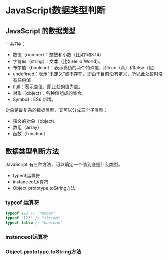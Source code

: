 # JavaScript数据类型判断

## JavaScript 的数据类型

一共7种：

* 数值（number）：整数和小数（比如1和3.14）
* 字符串（string）：文本（比如Hello World）。
* 布尔值（boolean）：表示真伪的两个特殊值，即true（真）和false（假）
* undefined：表示“未定义”或不存在，即由于目前没有定义，所以此处暂时没有任何值
* null：表示空值，即此处的值为空。
* 对象（object）：各种值组成的集合。
* Symbol：ES6 新增。

对象是最复杂的数据类型，又可以分成三个子类型：

* 狭义的对象（object）
* 数组（array）
* 函数（function）

## 数据类型判断方法

JavaScript 有三种方法，可以确定一个值到底是什么类型。

* typeof运算符
* instanceof运算符
* Object.prototype.toString方法

### typeof 运算符

```javascript
typeof 123 // "number"
typeof '123' // "string"
typeof false // "boolean"
```

### instanceof运算符
### Object.prototype.toString方法
